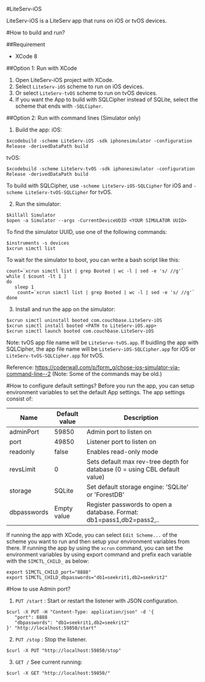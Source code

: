 #LiteServ-iOS

LiteServ-iOS is a LiteServ app that runs on iOS or tvOS devices.

#How to build and run?

##Requirement
- XCode 8

##Option 1: Run with XCode
1. Open LiteServ-iOS project with XCode.
2. Select `LiteServ-iOS` scheme to run on iOS devices.
3. Or select `LiteServ-tvOS` scheme to run on tvOS devices.
4. If you want the App to build with SQLCipher instead of SQLite, select the scheme that ends with `-SQLCipher`.

##Option 2: Run with command lines (Simulator only)
1. Build the app:
 iOS:
 ```
 $xcodebuild -scheme LiteServ-iOS -sdk iphonesimulator -configuration Release -derivedDataPath build
 ```
 tvOS:
 ```
 $xcodebuild -scheme LiteServ-tvOS -sdk iphonesimulator -configuration Release -derivedDataPath build
 ```
 To build with SQLCipher, use `-scheme LiteServ-iOS-SQLCipher` for iOS and `-scheme LiteServ-tvOS-SQLCipher` for tvOS.

2. Run the simulator:
 ```
 $killall Simulator
 $open -a Simulator --args -CurrentDeviceUDID <YOUR SIMULATOR UUID>
 ```
 To find the simulator UUID, use one of the following commands:
 ```
 $instruments -s devices
 $xcrun simctl list
 ```

 To wait for the simulator to boot, you can write a bash script like this:
 ```
 count=`xcrun simctl list | grep Booted | wc -l | sed -e 's/ //g'`
 while [ $count -lt 1 ]
 do
 	sleep 1
	 count=`xcrun simctl list | grep Booted | wc -l | sed -e 's/ //g'`
 done
 ```
3. Install and run the app on the simulator:
 ```
 $xcrun simctl uninstall booted com.couchbase.LiteServ-iOS
 $xcrun simctl install booted <PATH to LiteServ-iOS.app>
 $xcrun simctl launch booted com.couchbase.LiteServ-iOS
 ```
 Note: tvOS app file name will be `LiteServe-tvOS.app`. If buidling the app with SQLCipher, the app file name will be `LiteServ-iOS-SQLCipher.app` for iOS or `LiteServ-tvOS-SQLCipher.app` for tvOS.

 Reference: https://coderwall.com/p/fprm_g/chose-ios-simulator-via-command-line--2 (Note: Some of the commands may be old.)

#How to configure default settings?
Before you run the app, you can setup environment variables to set the default App settings. The app settings consist of:

Name       | Default value| Description|
-----------|--------------|------------|
adminPort  |59850         |Admin port to listen on
port       |49850         |Listener port to listen on
readonly   |false         |Enables read-only mode
revsLimit  |0             |Sets default max rev-tree depth for database (0 = using CBL default value)
storage    |SQLite        |Set default storage engine: 'SQLite' or 'ForestDB'
dbpasswords|Empty value   |Register passwords to open a database. Format: db1=pass1,db2=pass2,..

If running the app with XCode, you can select `Edit Scheme...` of the scheme you want to run and then setup your environment variables from there. If running the app by using the `xcrun` command, you can set the environment variables by using export command and prefix each variable with the `SIMCTL_CHILD_` as below:

```
export SIMCTL_CHILD_port="8888"
export SIMCTL_CHILD_dbpasswords="db1=seekrit1,db2=seekrit2"
```

#How to use Admin port?
1. `PUT /start` : Start or restart the listener with JSON configuration.
 ```
$curl -X PUT -H "Content-Type: application/json" -d '{
    "port": 8888
    "dbpasswords": "db1=seekrit1,db2=seekrit2"
}' "http://localhost:59850/start"
 ```
2. `PUT /stop` : Stop the listener.
 ```
 $curl -X PUT "http://localhost:59850/stop"
 ```
3. `GET /` See current running:
 ```
 $curl -X GET "http://localhost:59850/"
 ```